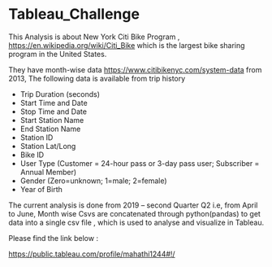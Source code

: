 # Tableau_Challenge

This Analysis is about New York Citi Bike Program ,  https://en.wikipedia.org/wiki/Citi_Bike
which is the largest bike sharing program in the United States. 

They have month-wise data https://www.citibikenyc.com/system-data from 2013, The following data is available from trip history 

* Trip Duration (seconds)
* Start Time and Date
* Stop Time and Date
* Start Station Name
* End Station Name
* Station ID
* Station Lat/Long
* Bike ID
* User Type (Customer = 24-hour pass or 3-day pass user; Subscriber = Annual Member)
* Gender (Zero=unknown; 1=male; 2=female)
* Year of Birth



The current analysis is done from 2019 – second Quarter Q2 i.e, from April to June, Month wise Csvs are concatenated through python(pandas) to get data into a single csv file , which is used to analyse and visualize in Tableau. 


Please find the link below :



https://public.tableau.com/profile/mahathi1244#!/



